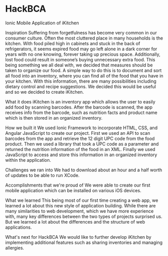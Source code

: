 # HackBCA
Ionic Mobile Application of iKitchen

Inspiration
Suffering from forgetfulness has become very common in our consumer culture. Often the most cluttered place in many households is the kitchen. With food piled high in cabinets and stuck in the back of refrigerators, it seems expired food may go left alone in a dark corner for years with no one knowing, forever taking up precious space. Additionally, lost food could result in someone’s buying unnecessary extra food. This being something we all deal with, we decided that measures should be taken to organize our food. A simple way to do this is to document and sort all food into an inventory, where you can find all of the food that you have in your kitchen. With this information, there are many possibilities including dietary control and recipe suggestions. We decided this would be useful and so we decided to create iKitchen.

What it does
iKitchen is an inventory app which allows the user to easily add food by scanning barcodes. After the barcode is scanned, the app receives info from the barcode, such as nutrition facts and product name which is then stored in an organized inventory.

How we built it
We used Ionic Framework to incorporate HTML, CSS, and Angular JavaScript to create our project. First we used an API to scan barcodes from the app and retrieve the 12 digit UPC code from the food product. Then we used a library that took a UPC code as a parameter and returned the nutrition information of the food in an XML. Finally we used JavaScript to access and store this information in an organized inventory within the application.

Challenges we ran into
We had to download about an hour and a half worth of updates to be able to run XCode.

Accomplishments that we're proud of
We were able to create our first mobile application which can be installed on various iOS devices.

What we learned
This being most of our first time creating a web app, we learned a lot about this new style of application building. While there are many similarities to web development, which we have more experience with, many key differences between the two types of projects surprised us. But we learned a lot about the differences and the structure of web applications.

What's next for HackBCA
We would like to further develop iKitchen by implementing additional features such as sharing inventories and managing allergies.
